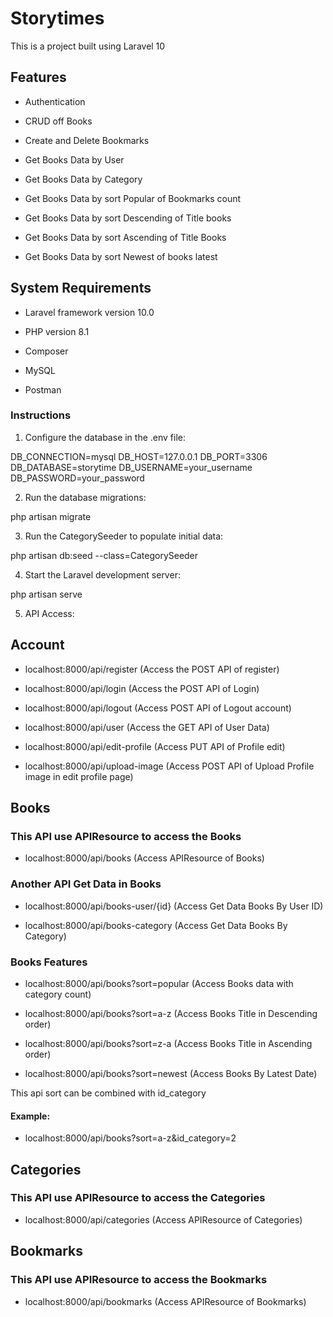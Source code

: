 # Storytimes

This is a project built using Laravel 10


## Features

- Authentication

- CRUD off Books

- Create and Delete Bookmarks

- Get Books Data by User

- Get Books Data by Category

- Get Books Data by sort Popular of Bookmarks count

- Get Books Data by sort Descending of Title books

- Get Books Data by sort Ascending of Title Books

- Get Books Data by sort Newest of books latest

## System Requirements

- Laravel framework version 10.0

- PHP version 8.1

- Composer

- MySQL

- Postman

### Instructions

1. Configure the database in the .env file:

DB_CONNECTION=mysql
DB_HOST=127.0.0.1
DB_PORT=3306
DB_DATABASE=storytime
DB_USERNAME=your_username
DB_PASSWORD=your_password

2. Run the database migrations:

php artisan migrate

3. Run the CategorySeeder to populate initial data:

php artisan db:seed --class=CategorySeeder

4. Start the Laravel development server:

php artisan serve

5. API Access:

## Account

- localhost:8000/api/register (Access the POST API of register)

- localhost:8000/api/login (Access the POST API of Login)

- localhost:8000/api/logout (Access POST API of Logout account)

- localhost:8000/api/user (Access the GET API of User Data)

- localhost:8000/api/edit-profile (Access PUT API of Profile edit)

- localhost:8000/api/upload-image (Access POST API of Upload Profile image in edit profile page)


## Books
### This API use APIResource to access the Books 

- localhost:8000/api/books (Access APIResource of Books)
 

### Another API Get Data in Books

- localhost:8000/api/books-user/{id} (Access Get Data Books By User ID)

- localhost:8000/api/books-category (Access Get Data Books By Category)

### Books Features

- localhost:8000/api/books?sort=popular (Access Books data with category count)

- localhost:8000/api/books?sort=a-z (Access Books Title in Descending order)

- localhost:8000/api/books?sort=z-a (Access Books Title in Ascending order)

- localhost:8000/api/books?sort=newest (Access Books By Latest Date)

This api sort can be combined with id_category
#### Example: 

- localhost:8000/api/books?sort=a-z&id_category=2

## Categories
### This API use APIResource to access the Categories 

- localhost:8000/api/categories (Access APIResource of Categories)

## Bookmarks
### This API use APIResource to access the Bookmarks

- localhost:8000/api/bookmarks (Access APIResource of Bookmarks)